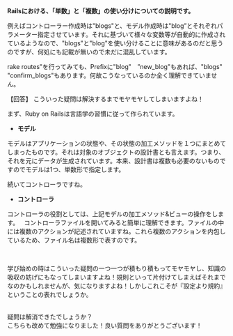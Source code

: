 **Railsにおける、「単数」と「複数」の使い分けについての説明です。**

例えばコントローラー作成時は"blogs"と、モデル作成時は"blog”とそれぞれパラメーター指定させています。それに基づいて様々な変数等が自動的に作成されているようなので、"blogs"と"blog"を使い分けることに意味があるのだと思うのですが、何処にも記載が無いので未だに混乱しています。

rake routes"を行ってみても、Prefixに"blog"　”new_blog"もあれば、"blogs" "confirm_blogs"もあります。何故こうなっているのか全く理解できていません。

【回答】
こういった疑問は解決するまでモヤモヤしてしまいますよね！

まず、Ruby on Railsは言語学の習慣に従って作られています。　　

 - **モデル**  

モデルはアプリケーションの状態や、その状態の加工メソッドを１つにまとめてしまったものです。それは対象のオブジェクトの設計書とも言えます。つまり、それを元にデータが生成されています。本来、設計書は複数も必要のないものですのでモデルは1つ、単数形で指定します。  

続いてコントローラですね。  

 - **コントローラ**  

コントローラの役割としては、上記モデルの加工メソッド&ビューの操作をします。  
コントローラファイルを開いてみると簡単に理解できます。ファイルの中には複数のアクションが記述されていますね。これら複数のアクションを内包しているため、ファイル名は複数形で表すのです。

<br />

学び始めの時はこういった疑問の一つ一つが積もり積もってモヤモヤし、知識の吸収の妨げにもなってしまいますよね！規則といって片付けてしまえばそれまでなのかもしれませんが、気になりますよね！しかしこれこそが『設定より規約』ということの表れでしょうか。  
<br />

疑問は解消できたでしょうか？  
こちらも改めて勉強になりました！良い質問をありがとうございます！

